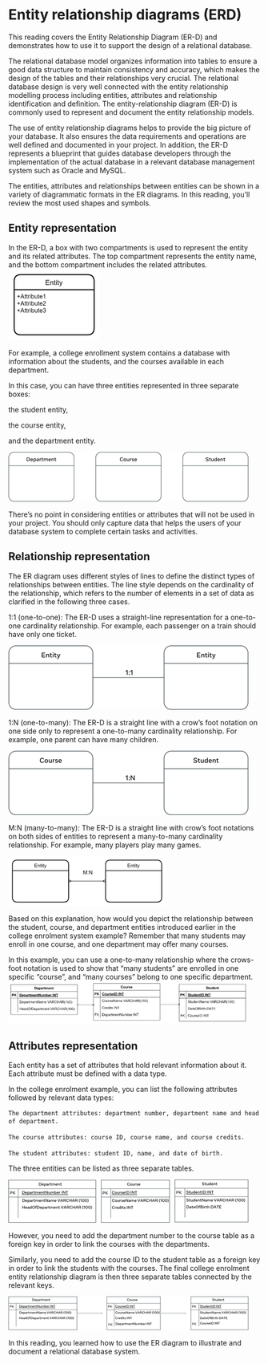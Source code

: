 <h1>Entity relationship diagrams (ERD)</h1>
This reading covers the Entity Relationship Diagram (ER-D) and demonstrates how to use it to support the design of a relational database.

The relational database model organizes information into tables to ensure a good data structure to maintain consistency and accuracy, which makes the design of the tables and their relationships very crucial. The relational database design is very well connected with the entity relationship modelling process including entities, attributes and relationship identification and definition. The entity-relationship diagram (ER-D) is commonly used to represent and document the entity relationship models.

The use of entity relationship diagrams helps to provide the big picture of your database. It also ensures the data requirements and operations are well defined and documented in your project. In addition, the ER-D represents a blueprint that guides database developers through the implementation of the actual database in a relevant database management system such as Oracle and MySQL. 

The entities, attributes and relationships between entities can be shown in a variety of diagrammatic formats in the ER diagrams. In this reading, you’ll review the most used shapes and symbols.

<h2>Entity representation</h2>
In the ER-D, a box with two compartments is used to represent the entity and its related attributes. The top compartment represents the entity name, and the bottom compartment includes the related attributes.

<img src='ERD1.png'>

For example, a college enrollment system contains a database with information about the students, and the courses available in each department.

In this case, you can have three entities represented in three separate boxes: 

the student entity, 

the course entity, 

and the department entity.

<img src='ERD2.png'>

There’s no point in considering entities or attributes that will not be used in your project. You should only capture data that helps the users of your database system to complete certain tasks and activities.

<h2>Relationship representation</h2>

The ER diagram uses different styles of lines to define the distinct types of relationships between entities. The line style depends on the cardinality of the relationship, which refers to the number of elements in a set of data as clarified in the following three cases.

1:1 (one-to-one): The ER-D uses a straight-line representation for a one-to-one cardinality relationship. For example, each passenger on a train should have only one ticket.

<img src='ERD3.png'>

1:N (one-to-many): The ER-D is a straight line with a crow’s foot notation on one side only to represent a one-to-many cardinality relationship. For example, one parent can have many children.

<img src='ERD4.png'>

M:N (many-to-many): The ER-D is a straight line with crow’s foot notations on both sides of entities to represent a many-to-many cardinality relationship. For example, many players play many games.

<img src='ERD5.png'>

Based on this explanation, how would you depict the relationship between the student, course, and department entities introduced earlier in the college enrolment system example? Remember that many students may enroll in one course, and one department may offer many courses.

In this example, you can use a one-to-many relationship where the crows-foot notation is used to show that “many students” are enrolled in one specific “course”, and “many courses” belong to one specific department. 
<img src='ERD6.png'>

<h2>Attributes representation</h2>

Each entity has a set of attributes that hold relevant information about it. Each attribute must be defined with a data type. 

In the college enrolment example, you can list the following attributes followed by relevant data types:

    The department attributes: department number, department name and head of department.

    The course attributes: course ID, course name, and course credits.

    The student attributes: student ID, name, and date of birth.

The three entities can be listed as three separate tables.

<img src='ERD7.png'>

However, you need to add the department number to the course table as a foreign key in order to link the courses with the departments. 

Similarly, you need to add the course ID to the student table as a foreign key in order to link the students with the courses. The final college enrolment entity relationship diagram is then three separate tables connected by the relevant keys.

<img src='ERD8.png'>

In this reading, you learned how to use the ER diagram to illustrate and document a relational database system.